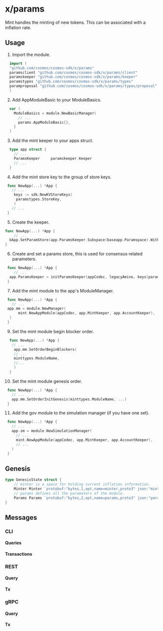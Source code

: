 
# x/params

Mint handles the minting of new tokens. This can be associated with a inflation rate.

## Usage

1. Import the module.

  ```go
    import (
    "github.com/cosmos/cosmos-sdk/x/params"
    paramsclient "github.com/cosmos/cosmos-sdk/x/params/client"
    paramskeeper "github.com/cosmos/cosmos-sdk/x/params/keeper"
    paramstypes "github.com/cosmos/cosmos-sdk/x/params/types"
    paramproposal "github.com/cosmos/cosmos-sdk/x/params/types/proposal"
    )
  ```

2. Add AppModuleBasic to your ModuleBasics.

  ```go
    var (
      ModuleBasics = module.NewBasicManager(
        // ...
        params.AppModuleBasic{},
      }
    )
  ```

3. Add the mint keeper to your apps struct.

  ```go
    type app struct {
      // ...
      ParamsKeeper     paramskeeper.Keeper
      // ...
    }
  ```
4. Add the mint store key to the group of store keys.
 
  ```go
   func NewApp(...) *App {
     // ...
      keys := sdk.NewKVStoreKeys(
       paramstypes.StoreKey,
      )
     // ...
   }
  ```

5. Create the keeper. 

  ```go
  func NewApp(...) *App {
      // ...
    bApp.SetParamStore(app.ParamsKeeper.Subspace(baseapp.Paramspace).WithKeyTable(paramskeeper.ConsensusParamsKeyTable()))
  }
  ```

6. Create and set a params store, this is used for consensus related parameters. 

  ```go
   func NewApp(...) *App {
      // ...
    app.ParamsKeeper = initParamsKeeper(appCodec, legacyAmino, keys[paramstypes.StoreKey], tkeys[paramstypes.TStoreKey])
   }
  ```

7. Add the mint module to the app's ModuleManager.

  ```go
   func NewApp(...) *App {
     // ...
   app.mm = module.NewManager(
		mint.NewAppModule(appCodec, app.MintKeeper, app.AccountKeeper),
	)
   }
  ```
9. Set the mint module begin blocker order.

  ```go
    func NewApp(...) *App {
     // ...
      app.mm.SetOrderBeginBlockers(
      // ...
      minttypes.ModuleName,
      //...
      )
    }
  ```


10.  Set the mint module genesis order.

  ```go
   func NewApp(...) *App {
     // ...
     app.mm.SetOrderInitGenesis(minttypes.ModuleName, ...)
   }
  ``` 


11. Add the gov module to the simulation manager (if you have one set).

  ```go
   func NewApp(...) *App {
     // ...
     app.sm = module.NewSimulationManager(
       // ...
       mint.NewAppModule(appCodec, app.MintKeeper, app.AccountKeeper),
       // ...
     )
   }
  ```

## Genesis

```go
type GenesisState struct {
	// minter is a space for holding current inflation information.
	Minter Minter `protobuf:"bytes,1,opt,name=minter,proto3" json:"minter"`
	// params defines all the paramaters of the module.
	Params Params `protobuf:"bytes,2,opt,name=params,proto3" json:"params"`
}
```

## Messages

<!-- Todo: add a short description about client interactions -->

### CLI
<!-- Todo: add a short description about client interactions -->

#### Queries
<!-- Todo: add a short description about cli query interactions -->

#### Transactions
<!-- Todo: add a short description about cli transaction interactions -->


### REST
<!-- Todo: add a short description about REST interactions -->

#### Query
<!-- Todo: add a short description about REST query interactions -->

#### Tx
<!-- Todo: add a short description about REST transaction interactions -->

### gRPC
<!-- Todo: add a short description about gRPC interactions -->

#### Query
<!-- Todo: add a short description about gRPC query interactions -->

#### Tx
<!-- Todo: add a short description about gRPC transactions interactions -->
